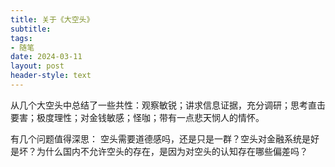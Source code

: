 ```yaml
---
title: 关于《大空头》
subtitle: 
tags: 
- 随笔
date: 2024-03-11
layout: post
header-style: text
---
```


从几个大空头中总结了一些共性：观察敏锐；讲求信息证据，充分调研；思考直击要害；极度理性；对金钱敏感；怪咖；带有一点悲天悯人的情怀。

有几个问题值得深思：
空头需要道德感吗，还是只是一群？空头对金融系统是好是坏？为什么国内不允许空头的存在，是因为对空头的认知存在哪些偏差吗？